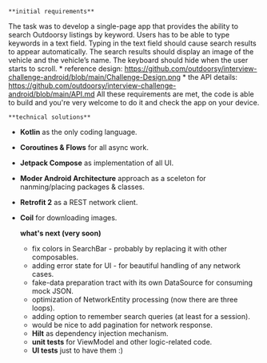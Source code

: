 	**initial requirements**
The task was to develop a single-page app that provides the ability to search Outdoorsy listings by keyword.
Users has to be able to type keywords in a text field. Typing in the text field should cause search results to appear automatically.
The search results should display an image of the vehicle and the vehicle’s name. The keyboard should hide when the user starts to scroll.
	* reference design: https://github.com/outdoorsy/interview-challenge-android/blob/main/Challenge-Design.png
	* the API details: https://github.com/outdoorsy/interview-challenge-android/blob/main/API.md
 All these requirements are met, the code is able to build and you're very welcome to do it and check the app on your device.

	**technical solutions**
 - **Kotlin** as the only coding language.
 - **Coroutines & Flows** for all async work.
 - **Jetpack Compose** as implementation of all UI.
 - **Moder Android Architecture** approach as a sceleton for nanming/placing packages & classes.
 - **Retrofit 2** as a REST network client.
 - **Coil** for downloading images.

	**what's next (very soon)**
	- fix colors in SearchBar - probably by replacing it with other composables.
 	- adding error state for UI - for beautiful handling of any network cases.
   	- fake-data preparation tract with its own DataSource for consuming mock JSON.
   	- optimization of NetworkEntity processing (now there are three loops).
   	- adding option to remember search queries (at least for a session).
   	- would be nice to add pagination for network response.
	- **Hilt** as dependency injection mechanism.
 	- **unit tests** for ViewModel and other logic-related code.
	- **UI tests** just to have them :)
